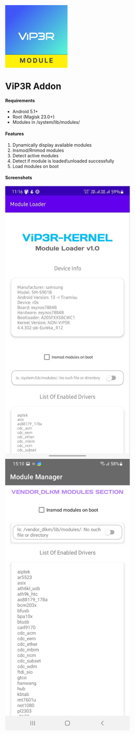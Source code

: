 
<img src="https://github.com/IamCOD3X/AddonApp/blob/main/imgs/icon.png?raw=true" alt="drawing" width="200"/>

# ViP3R Addon

#### Requirements

- Android 5.1+
- Root (Magisk 23.0+)
- Modules in /system/lib/modules/

#### Features
1. Dynamically display available modules
2. Insmod/Rmmod modules
3. Detect active modules
4. Detect if module is loaded\unloaded successfully
5. Load modules on boot


#### Screenshots
<img src="https://github.com/IamCOD3X/AddonApp/blob/main/imgs/Screenshot1.jpg?raw=true" alt="drawing" width="400"/> <img src="https://github.com/IamCOD3X/AddonApp/blob/main/imgs/Screenshot2.jpg?raw=true" alt="drawing" width="400"/>

